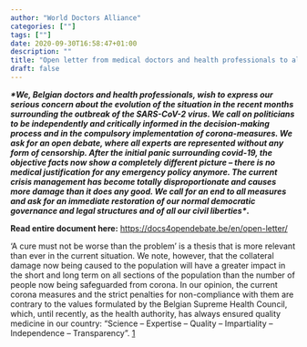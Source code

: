 ```yaml
---
author: "World Doctors Alliance"
categories: [""]
tags: [""]
date: 2020-09-30T16:58:47+01:00
description: ""
title: "Open letter from medical doctors and health professionals to all Belgian authorities and all Belgian media"
draft: false
---
```


***\*We, Belgian doctors and health professionals, wish to express our serious concern about the evolution of the situation in the recent months surrounding the outbreak of the SARS-CoV-2 virus. We call on politicians to be independently and critically informed in the decision-making process and in the compulsory implementation of corona-measures. We ask for an open debate, where all experts are represented without any form of censorship. After the initial panic surrounding covid-19, the objective facts now show a completely different picture – there is no medical justification for any emergency policy anymore.
The current crisis management has become totally disproportionate and causes more damage than it does any good.
We call for an end to all measures and ask for an immediate restoration of our normal democratic governance and legal structures and of all our civil liberties\**.**

**Read entire document here:** https://docs4opendebate.be/en/open-letter/

‘A cure must not be worse than the problem’ is a thesis that is more relevant than ever in the current situation. We note, however, that the collateral damage now being caused to the population will have a greater impact in the short and long term on all sections of the population than the number of people now being safeguarded from corona.
In our opinion, the current corona measures and the strict penalties for non-compliance with them are contrary to the values formulated by the Belgian Supreme Health Council, which, until recently, as the health authority, has always ensured quality medicine in our country: “Science – Expertise – Quality – Impartiality – Independence – Transparency”. [1](https://www.health.belgium.be/nl/wie-zijn-we#Missie)

